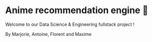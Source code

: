# Anime recommendation engine 🏯

Welcome to our Data Science & Engineering fullstack project !

By Marjorie, Antoine, Florent and Maxime